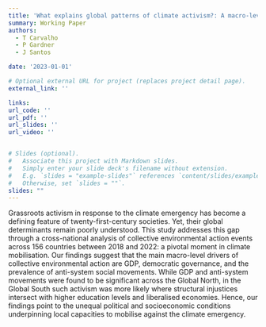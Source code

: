 ```yaml
---
title: 'What explains global patterns of climate activism?: A macro-level, cross-national analysis of grassroots action'
summary: Working Paper
authors:
  - T Carvalho
  - P Gardner
  - J Santos

date: '2023-01-01'

# Optional external URL for project (replaces project detail page).
external_link: ''

links:
url_code: ''
url_pdf: ''
url_slides: ''
url_video: ''


# Slides (optional).
#   Associate this project with Markdown slides.
#   Simply enter your slide deck's filename without extension.
#   E.g. `slides = "example-slides"` references `content/slides/example-slides.md`.
#   Otherwise, set `slides = ""`.
slides: ""
---
```


Grassroots activism in response to the climate emergency has become a defining feature of twenty-first-century societies. Yet, their global determinants remain poorly understood. This study addresses this gap through a cross-national analysis of collective environmental action events across 156 countries between 2018 and 2022: a pivotal moment in climate mobilisation. Our findings suggest that the main macro-level drivers of collective environmental action are GDP, democratic governance, and the prevalence of anti-system social movements. While GDP and anti-system movements were found to be significant across the Global North, in the Global South such activism was more likely where structural injustices intersect with higher education levels and liberalised economies. Hence, our findings point to the unequal political and socioeconomic conditions underpinning local capacities to mobilise against the climate emergency.
